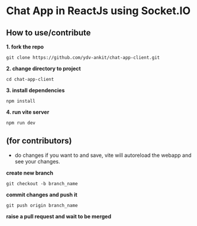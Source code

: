 # Chat App in ReactJs using Socket.IO

## How to use/contribute

**1. fork the repo**
    
    git clone https://github.com/ydv-ankit/chat-app-client.git


**2. change directory to project**

    cd chat-app-client

**3. install dependencies**

    npm install

**4. run vite server**

    npm run dev

## (for contributors)
- do changes if you want to and save, vite will autoreload the webapp and see your changes.

**create new branch**

    git checkout -b branch_name

**commit changes and push it**

    git push origin branch_name

**raise a pull request and wait to be merged**

